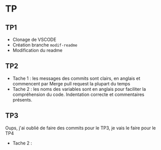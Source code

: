 # TP

## TP1

- Clonage de VSCODE
- Création branche `modif-readme`
- Modification du readme

## TP2

- Tache 1 : les messages des commits sont clairs, en anglais et commencent par Merge pull request la plupart du temps
- Tache 2 : les noms des variables sont en anglais pour faciliter la compréhension du code. Indentation correcte et commentaires présents. 

## TP3

Oups, j'ai oublié de faire des commits pour le TP3, je vais le faire pour le TP4
- Tache 2 : 
